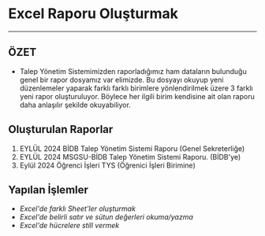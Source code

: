 # Excel Raporu Oluşturmak

---

## ÖZET

- Talep Yönetim Sistemimizden raporladığımız ham dataların bulunduğu genel bir rapor dosyamız var elimizde. Bu dosyayı okuyup yeni düzenlemeler yaparak farklı farklı birimlere yönlendirilmek üzere 3 farklı yeni rapor oluşturuluyor. Böylece her ilgili birim kendisine ait olan raporu daha anlaşılır şekilde okuyabiliyor. 
  

## Oluşturulan Raporlar

1. EYLÜL 2024 BİDB Talep Yönetim Sistemi Raporu (Genel Sekreterliğe)
2. EYLÜL 2024 MSGSU-BİDB Talep Yönetim Sistemi Raporu. (BİDB'ye)
3. Eylül 2024 Öğrenci İşleri TYS (Öğrenici İşleri Birimine)

## Yapılan İşlemler

- *Excel'de farklı Sheet'ler oluşturmak*
- *Excel'de belirli satır ve sütun değerleri okuma/yazma*
- *Excel'de hücrelere still vermek*